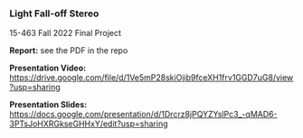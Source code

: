 ### Light Fall-off Stereo 
15-463 Fall 2022 Final Project

**Report:** see the PDF in the repo

**Presentation Video:** https://drive.google.com/file/d/1Ve5mP28skiOjib9fceXH1frv1GGD7uG8/view?usp=sharing

**Presentation Slides:**
https://docs.google.com/presentation/d/1Drcrz8jPQYZYslPc3_-qMAD6-3PTsJoHXRGkseGHHxY/edit?usp=sharing
